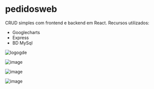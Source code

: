 # pedidosweb


CRUD simples com frontend e backend em React.
Recursos utilizados:
- Googlecharts
- Express
- BD MySql

![logogde](https://user-images.githubusercontent.com/103447459/234941991-a4fd5e8e-ffd2-49d5-8c21-304a9b0ccd36.png)

![image](https://user-images.githubusercontent.com/103447459/234942202-4b79f8f0-e5e9-4ccf-8a32-b80d77369cf4.png)

![image](https://user-images.githubusercontent.com/103447459/234942361-a1b7ccff-a28f-4566-8425-f0a785aacbaf.png)

![image](https://user-images.githubusercontent.com/103447459/234942539-bbc984df-862b-49ba-b460-ab59284bcdb5.png)
